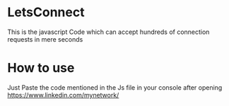 # LetsConnect
This is the javascript Code which can accept hundreds of connection requests in mere seconds


# How to use

Just Paste the code mentioned in the Js file in your console after opening  https://www.linkedin.com/mynetwork/ 
